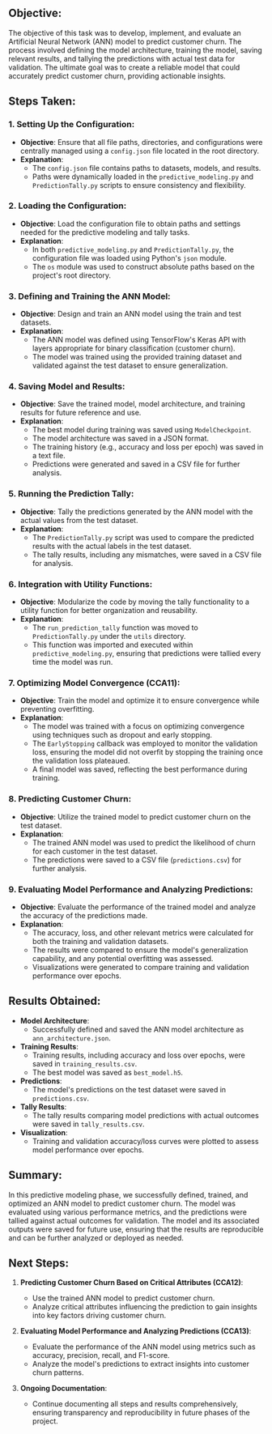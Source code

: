 ## Objective:
The objective of this task was to develop, implement, and evaluate an Artificial Neural Network (ANN) model to predict customer churn. The process involved defining the model architecture, training the model, saving relevant results, and tallying the predictions with actual test data for validation. The ultimate goal was to create a reliable model that could accurately predict customer churn, providing actionable insights.

## Steps Taken:

### 1. Setting Up the Configuration:
   - **Objective**: Ensure that all file paths, directories, and configurations were centrally managed using a `config.json` file located in the root directory.
   - **Explanation**:
     - The `config.json` file contains paths to datasets, models, and results.
     - Paths were dynamically loaded in the `predictive_modeling.py` and `PredictionTally.py` scripts to ensure consistency and flexibility.

### 2. Loading the Configuration:
   - **Objective**: Load the configuration file to obtain paths and settings needed for the predictive modeling and tally tasks.
   - **Explanation**:
     - In both `predictive_modeling.py` and `PredictionTally.py`, the configuration file was loaded using Python's `json` module.
     - The `os` module was used to construct absolute paths based on the project's root directory.

### 3. Defining and Training the ANN Model:
   - **Objective**: Design and train an ANN model using the train and test datasets.
   - **Explanation**:
     - The ANN model was defined using TensorFlow's Keras API with layers appropriate for binary classification (customer churn).
     - The model was trained using the provided training dataset and validated against the test dataset to ensure generalization.

### 4. Saving Model and Results:
   - **Objective**: Save the trained model, model architecture, and training results for future reference and use.
   - **Explanation**:
     - The best model during training was saved using `ModelCheckpoint`.
     - The model architecture was saved in a JSON format.
     - The training history (e.g., accuracy and loss per epoch) was saved in a text file.
     - Predictions were generated and saved in a CSV file for further analysis.

### 5. Running the Prediction Tally:
   - **Objective**: Tally the predictions generated by the ANN model with the actual values from the test dataset.
   - **Explanation**:
     - The `PredictionTally.py` script was used to compare the predicted results with the actual labels in the test dataset.
     - The tally results, including any mismatches, were saved in a CSV file for analysis.

### 6. Integration with Utility Functions:
   - **Objective**: Modularize the code by moving the tally functionality to a utility function for better organization and reusability.
   - **Explanation**:
     - The `run_prediction_tally` function was moved to `PredictionTally.py` under the `utils` directory.
     - This function was imported and executed within `predictive_modeling.py`, ensuring that predictions were tallied every time the model was run.

### 7. Optimizing Model Convergence (CCA11):
   - **Objective**: Train the model and optimize it to ensure convergence while preventing overfitting.
   - **Explanation**:
     - The model was trained with a focus on optimizing convergence using techniques such as dropout and early stopping.
     - The `EarlyStopping` callback was employed to monitor the validation loss, ensuring the model did not overfit by stopping the training once the validation loss plateaued.
     - A final model was saved, reflecting the best performance during training.
   
### 8. Predicting Customer Churn:
   - **Objective**: Utilize the trained model to predict customer churn on the test dataset.
   - **Explanation**:
     - The trained ANN model was used to predict the likelihood of churn for each customer in the test dataset.
     - The predictions were saved to a CSV file (`predictions.csv`) for further analysis.

### 9. Evaluating Model Performance and Analyzing Predictions:
   - **Objective**: Evaluate the performance of the trained model and analyze the accuracy of the predictions made.
   - **Explanation**:
     - The accuracy, loss, and other relevant metrics were calculated for both the training and validation datasets.
     - The results were compared to ensure the model's generalization capability, and any potential overfitting was assessed.
     - Visualizations were generated to compare training and validation performance over epochs.

## Results Obtained:
- **Model Architecture**:
   - Successfully defined and saved the ANN model architecture as `ann_architecture.json`.
- **Training Results**:
   - Training results, including accuracy and loss over epochs, were saved in `training_results.csv`.
   - The best model was saved as `best_model.h5`.
- **Predictions**:
   - The model's predictions on the test dataset were saved in `predictions.csv`.
- **Tally Results**:
   - The tally results comparing model predictions with actual outcomes were saved in `tally_results.csv`.
- **Visualization**:
   - Training and validation accuracy/loss curves were plotted to assess model performance over epochs.

## Summary:
In this predictive modeling phase, we successfully defined, trained, and optimized an ANN model to predict customer churn. The model was evaluated using various performance metrics, and the predictions were tallied against actual outcomes for validation. The model and its associated outputs were saved for future use, ensuring that the results are reproducible and can be further analyzed or deployed as needed.

## Next Steps:
1. **Predicting Customer Churn Based on Critical Attributes (CCA12)**:
   - Use the trained ANN model to predict customer churn.
   - Analyze critical attributes influencing the prediction to gain insights into key factors driving customer churn.

2. **Evaluating Model Performance and Analyzing Predictions (CCA13)**:
   - Evaluate the performance of the ANN model using metrics such as accuracy, precision, recall, and F1-score.
   - Analyze the model's predictions to extract insights into customer churn patterns.

3. **Ongoing Documentation**:
   - Continue documenting all steps and results comprehensively, ensuring transparency and reproducibility in future phases of the project.

